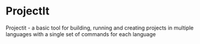 # ProjectIt
Projectit - a basic tool for building, running and creating projects in multiple languages with a single set of commands for each language

